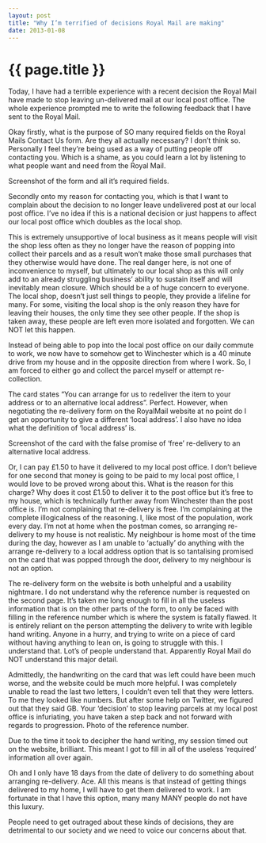 ```yaml
---
layout: post
title: "Why I’m terrified of decisions Royal Mail are making"
date: 2013-01-08
---
```


# {{ page.title }}

Today, I have had a terrible experience with a recent decision the Royal Mail have made to stop leaving un-delivered mail at our local post office. The whole experience prompted me to write the following feedback that I have sent to the Royal Mail.

Okay firstly, what is the purpose of SO many required fields on the Royal Mails Contact Us form. Are they all actually necessary? I don’t think so. Personally I feel they’re being used as a way of putting people off contacting you. Which is a shame, as you could learn a lot by listening to what people want and need from the Royal Mail.

Screenshot of the form and all it’s required fields.

Secondly onto my reason for contacting you, which is that I want to complain about the decision to no longer leave undelivered post at our local post office. I’ve no idea if this is a national decision or just happens to affect our local post office which doubles as the local shop.

This is extremely unsupportive of local business as it means people will visit the shop less often as they no longer have the reason of popping into collect their parcels and as a result won’t make those small purchases that they otherwise would have done. The real danger here, is not one of inconvenience to myself, but ultimately to our local shop as this will only add to an already struggling business’ ability to sustain itself and will inevitably mean closure. Which should be a of huge concern to everyone. The local shop, doesn’t just sell things to people, they provide a lifeline for many. For some, visiting the local shop is the only reason they have for leaving their houses, the only time they see other people. If the shop is taken away, these people are left even more isolated and forgotten. We can NOT let this happen.

Instead of being able to pop into the local post office on our daily commute to work, we now have to somehow get to Winchester which is a 40 minute drive from my house and in the opposite direction from where I work. So, I am forced to either go and collect the parcel myself or attempt re-collection.

The card states “You can arrange for us to redeliver the item to your address or to an alternative local address”. Perfect. However, when negotiating the re-delivery form on the RoyalMail website at no point do I get an opportunity to give a different ‘local address’. I also have no idea what the definition of ‘local address’ is.

Screenshot of the card with the false promise of ‘free’ re-delivery to an alternative local address.

Or, I can pay £1.50 to have it delivered to my local post office. I don’t believe for one second that money is going to be paid to my local post office, I would love to be proved wrong about this. What is the reason for this charge? Why does it cost £1.50 to deliver it to the post office but it’s free to my house, which is technically further away from Winchester than the post office is. I’m not complaining that re-delivery is free. I’m complaining at the complete illogicalness of the reasoning. I, like most of the population, work every day. I’m not at home when the postman comes, so arranging re-delivery to my house is not realistic. My neighbour is home most of the time during the day, however as I am unable to ‘actually’ do anything with the arrange re-delivery to a local address option that is so tantalising promised on the card that was popped through the door, delivery to my neighbour is not an option.

The re-delivery form on the website is both unhelpful and a usability nightmare. I do not understand why the reference number is requested on the second page. It’s taken me long enough to fill in all the useless information that is on the other parts of the form, to only be faced with filling in the reference number which is where the system is fatally flawed. It is entirely reliant on the person attempting the delivery to write with legible hand writing. Anyone in a hurry, and trying to write on a piece of card without having anything to lean on, is going to struggle with this. I understand that. Lot’s of people understand that. Apparently Royal Mail do NOT understand this major detail.

Admittedly, the handwriting on the card that was left could have been much worse, and the website could be much more helpful. I was completely unable to read the last two letters, I couldn’t even tell that they were letters. To me they looked like numbers. But after some help on Twitter, we figured out that they said GB. Your ‘decision’ to stop leaving parcels at my local post office is infuriating, you have taken a step back and not forward with regards to progression. Photo of the reference number.

Due to the time it took to decipher the hand writing, my session timed out on the website, brilliant. This meant I got to fill in all of the useless ‘required’ information all over again.

Oh and I only have 18 days from the date of delivery to do something about arranging re-delivery. Ace. All this means is that instead of getting things delivered to my home, I will have to get them delivered to work. I am fortunate in that I have this option, many many MANY people do not have this luxury.

People need to get outraged about these kinds of decisions, they are detrimental to our society and we need to voice our concerns about that.
